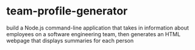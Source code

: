 # team-profile-generator
build a Node.js command-line application that takes in information about employees on a software engineering team, then generates an HTML webpage that displays summaries for each person
